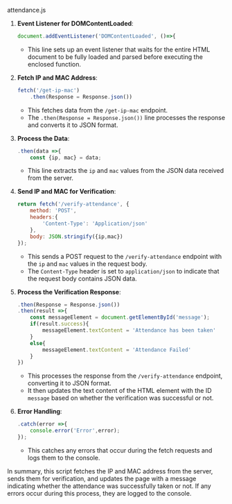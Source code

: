 attendance.js

1. **Event Listener for DOMContentLoaded**:
   ```javascript
   document.addEventListener('DOMContentLoaded', ()=>{
   ```
   - This line sets up an event listener that waits for the entire HTML document to be fully loaded and parsed before executing the enclosed function.

2. **Fetch IP and MAC Address**:
   ```javascript
   fetch('/get-ip-mac')
       .then(Response = Response.json())
   ```
   - This fetches data from the `/get-ip-mac` endpoint.
   - The `.then(Response = Response.json())` line processes the response and converts it to JSON format.

3. **Process the Data**:
   ```javascript
   .then(data =>{
       const {ip, mac} = data;
   ```
   - This line extracts the `ip` and `mac` values from the JSON data received from the server.

4. **Send IP and MAC for Verification**:
   ```javascript
   return fetch('/verify-attendance', {
       method: 'POST',
       headers:{
           'Content-Type': 'Application/json'
       },
       body: JSON.stringify({ip,mac})
   });
   ```
   - This sends a POST request to the `/verify-attendance` endpoint with the `ip` and `mac` values in the request body.
   - The `Content-Type` header is set to `application/json` to indicate that the request body contains JSON data.

5. **Process the Verification Response**:
   ```javascript
   .then(Response = Response.json())
   .then(result =>{
       const messageElement = document.getElementById('message');
       if(result.success){
           messageElement.textContent = 'Attendance has been taken'
       }
       else{
           messageElement.textContent = 'Attendance Failed'
       }
   })
   ```
   - This processes the response from the `/verify-attendance` endpoint, converting it to JSON format.
   - It then updates the text content of the HTML element with the ID `message` based on whether the verification was successful or not.

6. **Error Handling**:
   ```javascript
   .catch(error =>{
       console.error('Error',error);
   });
   ```
   - This catches any errors that occur during the fetch requests and logs them to the console.

In summary, this script fetches the IP and MAC address from the server, sends them for verification, and updates the page with a message indicating whether the attendance was successfully taken or not. If any errors occur during this process, they are logged to the console.

